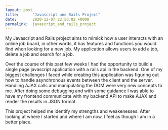 ```yaml
---
layout: post
title:      "Javascript and Rails Project"
date:       2020-12-07 22:56:02 +0000
permalink:  javascript_and_rails_project
---
```



My Javascript and Rails project aims to mimick how a user interacts with an online job board, in other words, it has features and functions you would find when looking for a new job. My application allows users to add a job, delete a job and search for a job. 

Over the course of this past few weeks I had the opportunity to build a single page javascript application with a rails api in the backend. One of my biggest challenges I faced while creating this application was figuring out how to handle asynchronous events between the client and the server. Handling AJAX calls and manipulating the DOM were very new concepts to me. After doing some debugging and with some guidance I was able to have my frontend communicate with my backend API to make AJAX and render the results in JSON format.

This project helped me identify my strengths and weakenesses. After looking at where I started and where I am now, I feel as though I am in a better place.
